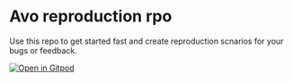 # Avo reproduction rpo

Use this repo to get started fast and create reproduction scnarios for your bugs or feedback.

[![Open in Gitpod](https://gitpod.io/button/open-in-gitpod.svg)](https://gitpod.io/#https://github.com/avo-hq/avo-reproduction)
